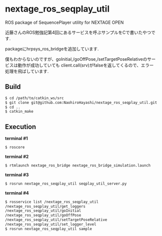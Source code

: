 nextage_ros_seqplay_util
========================

ROS package of SequencePlayer utility for NEXTAGE OPEN

近藤さんのROS勉強記第4回にあるサービスを呼ぶサンプルをCで書いたやつです.

packageにhrpsys_ros_bridgeを追加しています.

僕もわからないのですが、goInitial,/goOffPose,/setTargetPoseRelativeのサービスは動作が成功していても
client.call(srv)がfalseを返してくるので、エラー処理を飛ばしています.

Build
-----

~~~ sh
$ cd /path/to/catkin_ws/src
$ git clone git@github.com:NaohiroHayashi/nextage_ros_seqplay_util.git
$ cd ..
$ catkin_make
~~~


Execution
---------
**terminal #1**
~~~sh
$ roscore
~~~

**terminal #2**
~~~sh
$ rtmlaunch nextage_ros_bridge nextage_ros_bridge_simulation.launch
~~~

**terminal #3**
~~~sh
$ rosrun nextage_ros_seqplay_util seqplay_util_server.py
~~~

**terminal #4**
~~~sh
$ rosservice list /nextage_ros_seqplay_util
/nextage_ros_seqplay_util/get_loggers
/nextage_ros_seqplay_util/goInitial
/nextage_ros_seqplay_util/goOffPose
/nextage_ros_seqplay_util/setTargetPoseRelative
/nextage_ros_seqplay_util/set_logger_level
$ rosrun nextage_ros_seqplay_util sample
~~~
